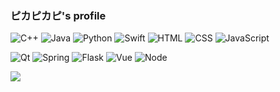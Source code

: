 ### ピカピカピ's profile

![C++](https://img.shields.io/badge/-C++-00599C?style=plastic&logo=cplusplus&logoColor=white)
![Java](https://img.shields.io/badge/-Java-007396?style=plastic&logo=java&logoColor=white)
![Python](https://img.shields.io/badge/-Python-3776AB?style=plastic&logo=python&logoColor=white)
![Swift](https://img.shields.io/badge/-Swift-F05138?style=plastic&logo=swift&logoColor=white)
![HTML](https://img.shields.io/badge/-HTML-E34F26?style=plastic&logo=html5&logoColor=white)
![CSS](https://img.shields.io/badge/-CSS-1572B6?style=plastic&logo=css3&logoColor=white)
![JavaScript](https://img.shields.io/badge/-JavaScript-F7DF1E?style=plastic&logo=javascript&logoColor=white)


![Qt](https://img.shields.io/badge/-Qt-41CD52?style=plastic&logo=qt&logoColor=white)
![Spring](https://img.shields.io/badge/-Spring-6DB33F?style=plastic&logo=spring&logoColor=white)
![Flask](https://img.shields.io/badge/-Flask-000000?style=plastic&logo=flask&logoColor=white)
![Vue](https://img.shields.io/badge/-Vue.js-4FC08D?style=plastic&logo=vuedotjs&logoColor=white)
![Node](https://img.shields.io/badge/-Node.js-339933?style=plastic&logo=nodedotjs&logoColor=white)


![](https://github-readme-stats.vercel.app/api?username=pikapikapikaori)

<!--
**pikapikapikaori/pikapikapikaori** is a ✨ _special_ ✨ repository because its `README.md` (this file) appears on your GitHub profile.

Here are some ideas to get you started:

- 🔭 I’m currently working on ...
- 🌱 I’m currently learning ...
- 👯 I’m looking to collaborate on ...
- 🤔 I’m looking for help with ...
- 💬 Ask me about ...
- 📫 How to reach me: ...
- 😄 Pronouns: ...
- ⚡ Fun fact: ...
-->
